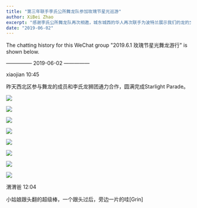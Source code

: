```yaml
---
title: "第三年联手李氏公所舞龙队参加玫瑰节星光巡游"
author: XiBei Zhao
excerpt: "感谢李氏公所舞龙队再次相邀，城东城西的华人再次联手为波特兰展示我们的龙的文化。这也是社区里孩子们最为喜欢的一项活动，大孩子们争抢着让长龙上下翻滚，小孩子们则在队伍的前面做着空翻动作，不断招来两边观众的叫好声。"
date: "2019-06-02"
---
```


The chatting history for this WeChat group "2019.6.1 玫瑰节星光舞龙游行" is shown below.

—————  2019-06-02  —————


xiaojian  10:45

昨天西北区参与舞龙的成员和李氏龙狮团通力合作，圆满完成Starlight Parade。

![](https://res.cloudinary.com/dhngj18do/image/upload/f_auto,q_auto/v1/images/288cb47a984ff9c1801cd4208328eaed)

![](https://res.cloudinary.com/dhngj18do/image/upload/f_auto,q_auto/v1/images/269d4b12e02b8e34e64955a271a35d37)

![](https://res.cloudinary.com/dhngj18do/image/upload/f_auto,q_auto/v1/images/8d2f29b5ca04075ba02420bb9ebdbc3a)

![](https://res.cloudinary.com/dhngj18do/image/upload/f_auto,q_auto/v1/images/904896148412d81950b75e786347adbe)

![](https://res.cloudinary.com/dhngj18do/image/upload/f_auto,q_auto/v1/images/33567e09c51fbf9ec70ff3ec7ed4e97b)

![](https://res.cloudinary.com/dhngj18do/image/upload/f_auto,q_auto/v1/images/93e465ad1d91220c8e42b141d207511c)

![](https://res.cloudinary.com/dhngj18do/image/upload/f_auto,q_auto/v1/images/6a5a1c9b8f44e54764fcbcc0c0ad5589)

![](https://res.cloudinary.com/dhngj18do/image/upload/f_auto,q_auto/v1/images/b242b1ca2a0d7ff3cf2a5129dcef1801)

渭渭爸  12:04

小姑娘跟头翻的超级棒，一个跟头过后，旁边一片的哇[Grin]
